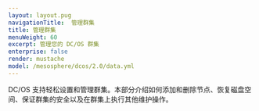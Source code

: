 ```yaml
---
layout: layout.pug
navigationTitle:  管理群集
title: 管理群集
menuWeight: 60
excerpt: 管理您的 DC/OS 群集
enterprise: false
render: mustache
model: /mesosphere/dcos/2.0/data.yml
---
```



DC/OS 支持轻松设置和管理群集。本部分介绍如何添加和删除节点、恢复磁盘空间、保证群集的安全以及在群集上执行其他维护操作。
